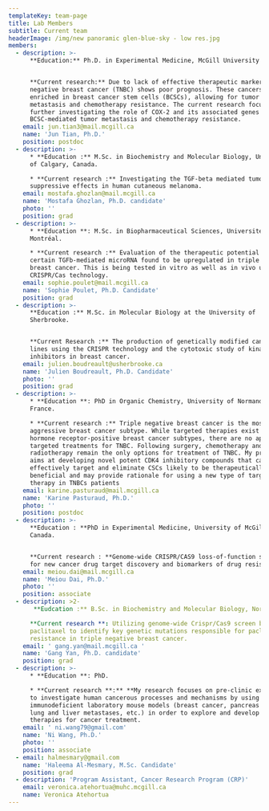 ```yaml
---
templateKey: team-page
title: Lab Members
subtitle: Current team
headerImage: /img/new panoramic glen-blue-sky - low res.jpg
members:
  - description: >-
      **Education:** Ph.D. in Experimental Medicine, McGill University


      **Current research:** Due to lack of effective therapeutic markers, triple
      negative breast cancer (TNBC) shows poor prognosis. These cancers are
      enriched in breast cancer stem cells (BCSCs), allowing for tumor relapse,
      metastasis and chemotherapy resistance. The current research focuses on
      further investigating the role of COX-2 and its associated genes in
      BCSC-mediated tumor metastasis and chemotherapy resistance.
    email: jun.tian3@mail.mcgill.ca
    name: 'Jun Tian, Ph.D.'
    position: postdoc
  - description: >-
      * **Education :** M.Sc. in Biochemistry and Molecular Biology, University
      of Calgary, Canada.

      * **Current research :** Investigating the TGF-beta mediated tumor
      suppressive effects in human cutaneous melanoma.
    email: mostafa.ghozlan@mail.mcgill.ca
    name: 'Mostafa Ghozlan, Ph.D. candidate'
    photo: ''
    position: grad
  - description: >-
      * **Education **: M.Sc. in Biopharmaceutical Sciences, Université de
      Montréal.

      * **Current research :** Evaluation of the therapeutic potential of a
      certain TGFb-mediated microRNA found to be upregulated in triple negative
      breast cancer. This is being tested in vitro as well as in vivo using
      CRISPR/Cas technology.
    email: sophie.poulet@mail.mcgill.ca
    name: 'Sophie Poulet, Ph.D. Candidate'
    position: grad
  - description: >-
      **Education :** M.Sc. in Molecular Biology at the University of
      Sherbrooke.


      **Current Research :** The production of genetically modified cancer cell
      lines using the CRISPR technology and the cytotoxic study of kinase
      inhibitors in breast cancer.
    email: julien.boudreault@usherbrooke.ca
    name: 'Julien Boudreault, Ph.D. Candidate'
    photo: ''
    position: grad
  - description: >-
      * **Education **: PhD in Organic Chemistry, University of Normandie,
      France.

      * **Current research :** Triple negative breast cancer is the most
      aggressive breast cancer subtype. While targeted therapies exist for the
      hormone receptor-positive breast cancer subtypes, there are no approved
      targeted treatments for TNBC. Following surgery, chemotherapy and
      radiotherapy remain the only options for treatment of TNBC. My project
      aims at developing novel potent CDK4 inhibitory compounds that can
      effectively target and eliminate CSCs likely to be therapeutically
      beneficial and may provide rationale for using a new type of targeted
      therapy in TNBCs patients
    email: karine.pasturaud@mail.mcgill.ca
    name: 'Karine Pasturaud, Ph.D.'
    photo: ''
    position: postdoc
  - description: >-
      **Education : **PhD in Experimental Medicine, University of McGill,
      Canada.


      **Current research : **Genome-wide CRISPR/CAS9 loss-of-function screening
      for new cancer drug target discovery and biomarkers of drug resistance.
    email: meiou.dai@mail.mcgill.ca
    name: 'Meiou Dai, Ph.D.'
    photo: ''
    position: associate
  - description: >2-
       **Eudcation :** B.Sc. in Biochemistry and Molecular Biology, Northeast Agricultural University, China.

      **Current research **: Utilizing genome-wide Crispr/Cas9 screen based on
      paclitaxel to identify key genetic mutations responsible for paclitaxel
      resistance in triple negative breast cancer.
    email: ' gang.yan@mail.mcgill.ca '
    name: 'Gang Yan, Ph.D. candidate'
    position: grad
  - description: >-
      * **Education **: PhD.

      * **Current research **:** **My research focuses on pre-clinic experiments
      to investigate human cancerous processes and mechanisms by using
      immunodeficient laboratory mouse models (breast cancer, pancreas cancer,
      lung and liver metastases, etc.) in order to explore and develop novel
      therapies for cancer treatment.
    email: ' ni.wang79@gmail.com'
    name: 'Ni Wang, Ph.D.'
    photo: ''
    position: associate
  - email: halmesmary@gmail.com
    name: 'Haleema Al-Mesmary, M.Sc. Candidate'
    position: grad
  - description: 'Program Assistant, Cancer Research Program (CRP)'
    email: veronica.atehortua@muhc.mcgill.ca
    name: Veronica Atehortua
---
```



